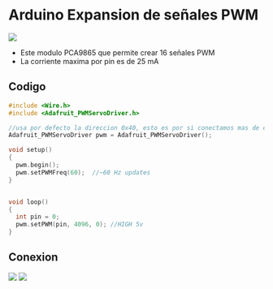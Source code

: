# Arduino Expansion de señales PWM

<img src="https://github.com/IDiegoUlises/Arduino-Expansion-De-PWM/blob/master/Images/modulo-pwm.png"  >

* Este modulo PCA9865 que permite crear 16 señales PWM
* La corriente maxima por pin es de 25 mA

## Codigo
```c++
#include <Wire.h>
#include <Adafruit_PWMServoDriver.h>

//usa por defecto la direccion 0x40, esto es por si conectamos mas de estos modulos al mismo tiempo
Adafruit_PWMServoDriver pwm = Adafruit_PWMServoDriver();

void setup()
{
  pwm.begin();
  pwm.setPWMFreq(60);  //~60 Hz updates
}


void loop()
{
  int pin = 0;
  pwm.setPWM(pin, 4096, 0); //HIGH 5v
}
```
## Conexion

<img src="https://github.com/IDiegoUlises/Arduino-Expansion-De-PWM/blob/master/Images/Conexion.png"  >

<img src="https://github.com/IDiegoUlises/Arduino-Expansion-De-PWM/blob/master/Images/Conexion-Del-Modulo-PCA9685.png"  >

